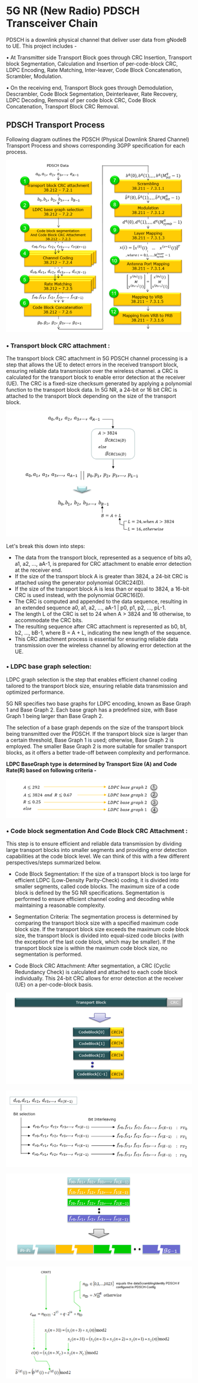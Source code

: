 # 5G NR (New Radio) PDSCH Transceiver Chain
PDSCH is a downlink physical channel that deliver user data from gNodeB to UE. This project includes -

• At Transmitter side Transport Block goes through CRC Insertion, Transport block Segmentation, Calculation and Insertion of per-code-block CRC, LDPC Encoding, Rate Matching, Inter-leaver, Code Block Concatenation, Scrambler, Modulation.

• On the receiving end, Transport Block goes through Demodulation, Descrambler, Code Block Segmentation, Deinterleaver, Rate Recovery, LDPC Decoding, Removal of per code block CRC, Code Block Concatenation, Transport Block CRC Removal.

## PDSCH Transport Process
Following diagram outlines the PDSCH (Physical Downlink Shared Channel) Transport Process and shows corresponding 3GPP specification for each process.

![fig1](blkdiag.png)

### • Transport block CRC attachment :
The transport block CRC attachment in 5G PDSCH channel processing is a step that allows the UE to detect errors in the received transport block, ensuring reliable data transmission over the wireless channel.  a CRC is calculated for the transport block to enable error detection at the receiver (UE). The CRC is a fixed-size checksum generated by applying a polynomial function to the transport block data. In 5G NR, a 24-bit or 16 bit CRC is attached to the transport block depending on the size of the transport block.

![fig2](fig2.png)

Let's break this down into steps:
- The data from the transport block, represented as a sequence of bits a0, a1, a2, ..., aA-1, is prepared for CRC attachment to enable error detection at the receiver end.
- If the size of the transport block A is greater than 3824, a 24-bit CRC is attached using the generator polynomial GCRC24(D).
- If the size of the transport block A is less than or equal to 3824, a 16-bit CRC is used instead, with the polynomial GCRC16(D).
- The CRC is computed and appended to the data sequence, resulting in an extended sequence a0, a1, a2, ..., aA-1 | p0, p1, p2, ..., pL-1.
- The length L of the CRC is set to 24 when A > 3824 and 16 otherwise, to accommodate the CRC bits.
- The resulting sequence after CRC attachment is represented as b0, b1, b2, ..., bB-1, where B = A + L, indicating the new length of the sequence.
- This CRC attachment process is essential for ensuring reliable data transmission over the wireless channel by allowing error detection at the UE.

### • LDPC base graph selection:
LDPC graph selection is the step that enables efficient channel coding tailored to the transport block size, ensuring reliable data transmission and optimized performance.

5G NR specifies two base graphs for LDPC encoding, known as Base Graph 1 and Base Graph 2. Each base graph has a predefined size, with Base Graph 1 being larger than Base Graph 2.

The selection of a base graph depends on the size of the transport block being transmitted over the PDSCH. If the transport block size is larger than a certain threshold, Base Graph 1 is used; otherwise, Base Graph 2 is employed. The smaller Base Graph 2 is more suitable for smaller transport blocks, as it offers a better trade-off between complexity and performance.

**LDPC BaseGraph type is determined by Transport Size (A) and Code Rate(R)  based on following criteria -**

![fig2](fig3.png)

### • Code block segmentation And Code Block CRC Attachment :
This step is to ensure efficient and reliable data transmission by dividing large transport blocks into smaller segments and providing error detection capabilities at the code block level. We can think of this with a few different perspectives/steps summarized below.

- Code Block Segmentation: If the size of a transport block is too large for efficient LDPC (Low-Density Parity-Check) coding, it is divided into smaller segments, called code blocks. The maximum size of a code block is defined by the 5G NR specifications. Segmentation is performed to ensure efficient channel coding and decoding while maintaining a reasonable complexity.

- Segmentation Criteria: The segmentation process is determined by comparing the transport block size with a specified maximum code block size. If the transport block size exceeds the maximum code block size, the transport block is divided into equal-sized code blocks (with the exception of the last code block, which may be smaller). If the transport block size is within the maximum code block size, no segmentation is performed.

- Code Block CRC Attachment: After segmentation, a CRC (Cyclic Redundancy Check) is calculated and attached to each code block individually. This 24-bit CRC allows for error detection at the receiver (UE) on a per-code-block basis.

![fig2](fig4.png)

![fig2](fig5.png)

![fig2](fig6.png)

![fig2](fig7.png)

